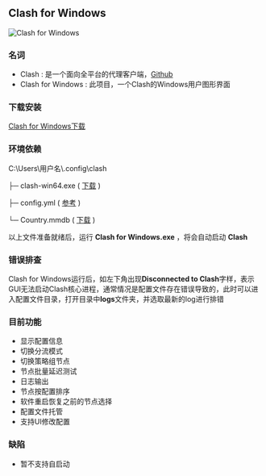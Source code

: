 ## Clash for Windows

![Clash for Windows](https://github.com/Fndroid/clash_for_windows_pkg/blob/master/imgs/demo.png?raw=true)

### 名词
- Clash :  是一个面向全平台的代理客户端，[Github](https://github.com/Dreamacro/clash)
- Clash for Windows :  此项目，一个Clash的Windows用户图形界面

### 下载安装
[Clash for Windows下载](https://github.com/Fndroid/clash_for_windows_pkg/releases)

### 环境依赖

C:\Users\用户名\\.config\clash

├─ clash-win64.exe ( [下载](https://github.com/Dreamacro/clash/releases) )

├─ config.yml ( [参考](https://github.com/Fndroid/clash_for_windows_pkg/blob/master/config.yml) )

└─ Country.mmdb ( [下载](https://github.com/Fndroid/clash_for_windows_pkg/blob/master/Country.mmdb?raw=true) )

以上文件准备就绪后，运行 **Clash for Windows.exe** ，将会自动启动 **Clash** 

### 错误排查
Clash for Windows运行后，如左下角出现**Disconnected to Clash**字样，表示GUI无法启动Clash核心进程，通常情况是配置文件存在错误导致的，此时可以进入配置文件目录，打开目录中**logs**文件夹，并选取最新的log进行排错

### 目前功能
- 显示配置信息
- 切换分流模式
- 切换策略组节点
- 节点批量延迟测试
- 日志输出
- 节点按配置排序
- 软件重启恢复之前的节点选择
- 配置文件托管
- 支持UI修改配置

### 缺陷
- 暂不支持自启动
